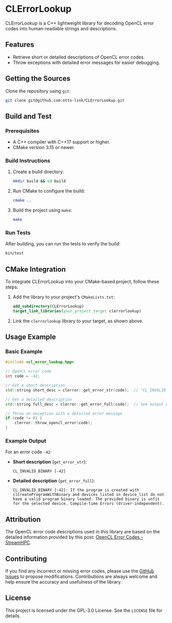 # CLErrorLookup

CLErrorLookup is a C++ lightweight library for decoding OpenCL error codes into human-readable strings and descriptions.

## Features

- Retrieve short or detailed descriptions of OpenCL error codes.
- Throw exceptions with detailed error messages for easier debugging.

## Getting the Sources

Clone the repository using `git`:

```bash
git clone git@github.com:otto-link/CLErrorLookup.git
```

## Build and Test

### Prerequisites
- A C++ compiler with C++17 support or higher.
- CMake version 3.15 or newer.

### Build Instructions
1. Create a build directory:
   ```bash
   mkdir build && cd build
   ```
2. Run CMake to configure the build:
   ```bash
   cmake ..
   ```
3. Build the project using `make`:
   ```bash
   make
   ```

### Run Tests
After building, you can run the tests to verify the build:
```bash
bin/test
```

## CMake Integration

To integrate CLErrorLookup into your CMake-based project, follow these steps:

1. Add the library to your project's `CMakeLists.txt`:
   ```cmake
   add_subdirectory(CLErrorLookup)
   target_link_libraries(your_project_target clerrorlookup)
   ```
2. Link the `clerrorlookup` library to your target, as shown above.

## Usage Example

### Basic Example
```cpp
#include <cl_error_lookup.hpp>

// OpenCL error code
int code = -42;

// Get a short description
std::string short_desc = clerror::get_error_str(code);  // "CL_INVALID_BINARY [-42]"

// Get a detailed description
std::string full_desc = clerror::get_error_full(code);  // See output example below

// Throw an exception with a detailed error message
if (code != 0) {
    clerror::throw_opencl_error(code);
}
```

### Example Output
For an error code `-42`:
- **Short description** (`get_error_str`):
  ```
  CL_INVALID_BINARY [-42]
  ```
- **Detailed description** (`get_error_full`):
  ```
  CL_INVALID_BINARY [-42]: If the program is created with clCreateProgramWithBinary and devices listed in device_list do not have a valid program binary loaded. The provided binary is unfit for the selected device. Compile-time Errors (driver-independent).
  ```
  
## Attribution

The OpenCL error code descriptions used in this library are based on the detailed information provided by this post: [OpenCL Error Codes - StreamHPC](https://streamhpc.com/blog/2013-04-28/opencl-error-codes/).

## Contributing

If you find any incorrect or missing error codes, please use the [GitHub Issues](https://github.com/otto-link/CLErrorLookup/issues) to propose modifications. Contributions are always welcome and help ensure the accuracy and usefulness of the library.

## License

This project is licensed under the GPL-3.0 License. See the `LICENSE` file for details.
